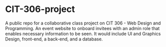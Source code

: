# CIT-306-project
A public repo for a collaborative class project on CIT 306 - Web Design and Programming. An event website to onboard invitees with an admin role that enables necessary information to be seen. It would include UI and Graphics Design, front-end, a back-end, and a database. 
